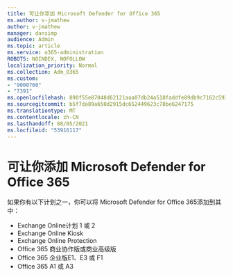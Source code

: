 ```yaml
---
title: 可让你添加 Microsoft Defender for Office 365
ms.author: v-jmathew
author: v-jmathew
manager: dansimp
audience: Admin
ms.topic: article
ms.service: o365-administration
ROBOTS: NOINDEX, NOFOLLOW
localization_priority: Normal
ms.collection: Adm_O365
ms.custom:
- "9000760"
- "7391"
ms.openlocfilehash: 890f55e87048d62121aaa07db24a518faddfe89db9c7162c593ef240de83f1b2
ms.sourcegitcommit: b5f7da89a650d2915dc652449623c78be6247175
ms.translationtype: MT
ms.contentlocale: zh-CN
ms.lasthandoff: 08/05/2021
ms.locfileid: "53916117"
---
```

# <a name="plans-that-let-you-add-microsoft-defender-for-office-365"></a>可让你添加 Microsoft Defender for Office 365

如果你有以下计划之一，你可以将 Microsoft Defender for Office 365添加到其中：

- Exchange Online计划 1 或 2
- Exchange Online Kiosk
- Exchange Online Protection
- Office 365 商业协作版或商业高级版
- Office 365 企业版E1、E3 或 F1
- Office 365 A1 或 A3
